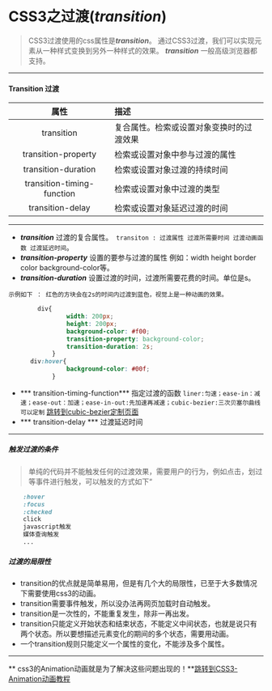 # CSS3之过渡(*transition*)

> CSS3过渡使用的css属性是***transition***。
> 通过CSS3过渡，我们可以实现元素从一种样式变换到另外一种样式的效果。
> ***transition*** 一般高级浏览器都支持。

---
#### Transition 过渡

| 属性 |描述|
|:--------:|:--------|
|    transition    | 复合属性。检索或设置对象变换时的过渡效果    |
|    transition-property    | 检索或设置对象中参与过渡的属性    |
|    transition-duration    | 检索或设置对象过渡的持续时间    |
|    transition-timing-function    | 检索或设置对象中过渡的类型 |
|    transition-delay    | 检索或设置对象延迟过渡的时间  |

---
- ***transition*** 过渡的复合属性。` transiton : 过渡属性 过渡所需要时间 过渡动画函数 过渡延迟时间`。
- ***transition-property*** 设置的要参与过渡的属性 例如：width height border color background-color等。
- ***transition-duration*** 设置过渡的时间，过渡所需要花费的时间。单位是s。

`示例如下 ： 红色的方块会在2s的时间内过渡到蓝色，视觉上是一种动画的效果。`

``` css
		div{
				width: 200px;
				height: 200px;
				background-color: #f00;
				transition-property: background-color;
				transition-duration: 2s;
			}
 	  div:hover{
				background-color: #00f;
			}

```

- *** transition-timing-function*** 指定过渡的函数 `liner:匀速；ease-in：减速；ease-out：加速；ease-in-out:先加速再减速；cubic-bezier:三次贝塞尔曲线 可以定制` [跳转到cubic-bezier定制页面](http://cubic-bezier.com/#.06,.88,.84,.24)
- *** transition-delay *** 过渡延迟时间

---
##### 触发过渡的条件
> 单纯的代码并不能触发任何的过渡效果，需要用户的行为，例如点击，划过等事件进行触发，可以触发的方式如下“

```css
	:hover
    :focus
    :checked
    click
    javascript触发
    媒体查询触发
    ...
```

##### 过渡的局限性

- transition的优点就是简单易用，但是有几个大的局限性，已至于大多数情况下需要使用css3的动画。
- transition需要事件触发，所以没办法再网页加载时自动触发。
- transition是一次性的，不能重复发生，除非一再出发。
- transition只能定义开始状态和结束状态，不能定义中间状态，也就是说只有两个状态。所以要想描述元素变化的期间的多个状态，需要用动画。
- 一个transition规则只能定义一个属性的变化，不能涉及多个属性。

---

** css3的Animation动画就是为了解决这些问题出现的！**[跳转到CSS3-Animation动画教程]()


